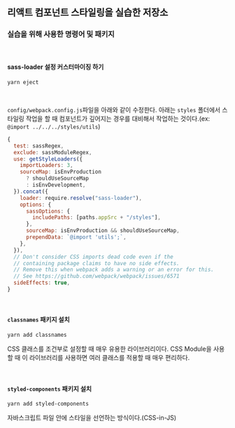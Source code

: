 ## 리액트 컴포넌트 스타일링을 실습한 저장소

### 실습을 위해 사용한 명령어 및 패키지

<br>

#### sass-loader 설정 커스터마이징 하기
```
yarn eject
```

<br>

`config/webpack.config.js`파일을 아래와 같이 수정한다. 아래는 `styles` 폴더에서 스타일링 작업을 할 때 컴포넌트가 깊어지는 경우를 대비해서 작업하는 것이다.(ex: `@import ../../../styles/utils`)

```js
{
  test: sassRegex,
  exclude: sassModuleRegex,
  use: getStyleLoaders({
    importLoaders: 3,
    sourceMap: isEnvProduction
      ? shouldUseSourceMap
      : isEnvDevelopment,
  }).concat({
    loader: require.resolve("sass-loader"),
    options: {
      sassOptions: {
        includePaths: [paths.appSrc + "/styles"],
      },
      sourceMap: isEnvProduction && shouldUseSourceMap,
      prependData: `@import 'utils';`,
    },
  }),
  // Don't consider CSS imports dead code even if the
  // containing package claims to have no side effects.
  // Remove this when webpack adds a warning or an error for this.
  // See https://github.com/webpack/webpack/issues/6571
  sideEffects: true,
}
```

<br>

#### `classnames` 패키지 설치
```
yarn add classnames
```

CSS 클래스를 조건부로 설정할 때 매우 유용한 라이브러리이다. CSS Module을 사용할 때 이 라이브러리를 사용하면 여러 클래스를 적용할 때 매우 편리하다.


<br>

#### `styled-components` 패키지 설치
```
yarn add styled-components
```
자바스크립트 파일 안에 스타일을 선언하는 방식이다.(CSS-in-JS)
